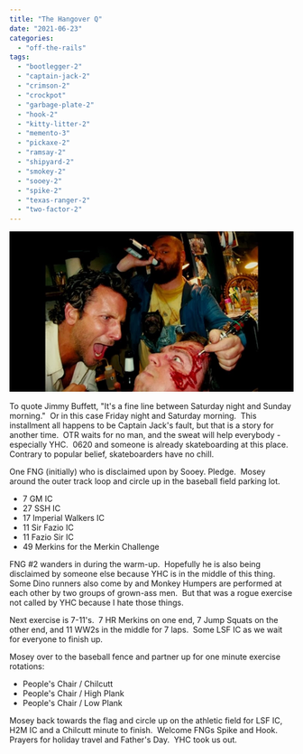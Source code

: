 ```yaml
---
title: "The Hangover Q"
date: "2021-06-23"
categories: 
  - "off-the-rails"
tags: 
  - "bootlegger-2"
  - "captain-jack-2"
  - "crimson-2"
  - "crockpot"
  - "garbage-plate-2"
  - "hook-2"
  - "kitty-litter-2"
  - "memento-3"
  - "pickaxe-2"
  - "ramsay-2"
  - "shipyard-2"
  - "smokey-2"
  - "sooey-2"
  - "spike-2"
  - "texas-ranger-2"
  - "two-factor-2"
---
```


![](images/Hangover.jpg)

To quote Jimmy Buffett, "It's a fine line between Saturday night and Sunday morning."  Or in this case Friday night and Saturday morning.  This installment all happens to be Captain Jack's fault, but that is a story for another time.  OTR waits for no man, and the sweat will help everybody - especially YHC.  0620 and someone is already skateboarding at this place.  Contrary to popular belief, skateboarders have no chill. 

One FNG (initially) who is disclaimed upon by Sooey. Pledge.  Mosey around the outer track loop and circle up in the baseball field parking lot.

- 7 GM IC
- 27 SSH IC
- 17 Imperial Walkers IC
- 11 Sir Fazio IC
- 11 Fazio Sir IC
- 49 Merkins for the Merkin Challenge

FNG #2 wanders in during the warm-up.  Hopefully he is also being disclaimed by someone else because YHC is in the middle of this thing.  Some Dino runners also come by and Monkey Humpers are performed at each other by two groups of grown-ass men.  But that was a rogue exercise not called by YHC because I hate those things.

Next exercise is 7-11's.  7 HR Merkins on one end, 7 Jump Squats on the other end, and 11 WW2s in the middle for 7 laps.  Some LSF IC as we wait for everyone to finish up.   

Mosey over to the baseball fence and partner up for one minute exercise rotations:

- People's Chair / Chilcutt
- People's Chair / High Plank
- People's Chair / Low Plank

Mosey back towards the flag and circle up on the athletic field for LSF IC, H2M IC and a Chilcutt minute to finish.  Welcome FNGs Spike and Hook.  Prayers for holiday travel and Father's Day.  YHC took us out.
